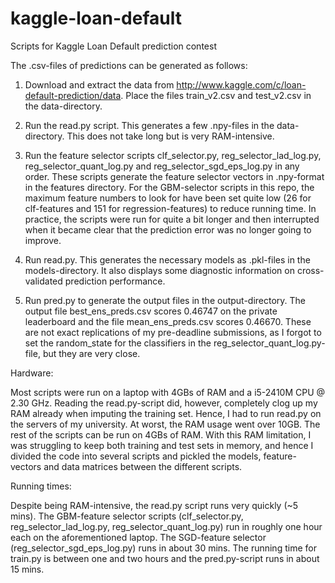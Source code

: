 kaggle-loan-default
===================

Scripts for Kaggle Loan Default prediction contest

The .csv-files of predictions can be generated as follows:

1. Download and extract the data from http://www.kaggle.com/c/loan-default-prediction/data. Place the files train_v2.csv and test_v2.csv in the data-directory.

2. Run the read.py script. This generates a few .npy-files in the data-directory. This does not take long but is very RAM-intensive.

3. Run the feature selector scripts clf_selector.py, reg_selector_lad_log.py, reg_selector_quant_log.py and reg_selector_sgd_eps_log.py in any order. These scripts generate the feature selector vectors in .npy-format in the features directory. For the GBM-selector scripts in this repo, the maximum feature numbers to look for have been set quite low (26 for clf-features and 151 for regression-features) to reduce running time. In practice, the scripts were run for quite a bit longer and then interrupted when it became clear that the prediction error was no longer going to improve.

4. Run read.py. This generates the necessary models as .pkl-files in the models-directory. It also displays some diagnostic information on cross-validated prediction performance.

5. Run pred.py to generate the output files in the output-directory. The output file best_ens_preds.csv scores 0.46747 on the private leaderboard and the file mean_ens_preds.csv scores 0.46670. These are not exact replications of my pre-deadline submissions, as I forgot to set the random_state for the classifiers in the reg_selector_quant_log.py-file, but they are very close.

Hardware:

Most scripts were run on a laptop with 4GBs of RAM and a i5-2410M CPU @ 2.30 GHz. Reading the read.py-script did, however, completely clog up my RAM already when imputing the training set. Hence, I had to run read.py on the servers of my university. At worst, the RAM usage went over 10GB. The rest of the scripts can be run on 4GBs of RAM. With this RAM limitation, I was struggling to keep both training and test sets in memory, and hence I divided the code into several scripts and pickled the models, feature-vectors and data matrices between the different scripts. 

Running times:

Despite being RAM-intensive, the read.py script runs very quickly (~5 mins). The GBM-feature selector scripts (clf_selector.py, reg_selector_lad_log.py, reg_selector_quant_log.py) run in roughly one hour each on the aforementioned laptop. The SGD-feature selector (reg_selector_sgd_eps_log.py) runs in about 30 mins. The running time for train.py is between one and two hours and the pred.py-script runs in about 15 mins.
